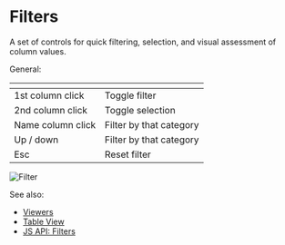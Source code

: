 <!-- TITLE: Filters -->
<!-- SUBTITLE: -->

# Filters

A set of controls for quick filtering, selection, and visual assessment of column values.

General:

| []()              |                         |
|-------------------|-------------------------|
| 1st column click  | Toggle filter           |
| 2nd column click  | Toggle selection        |
| Name column click | Filter by that category |
| Up / down         | Filter by that category |
| Esc               |  Reset filter           |

![Filter](../uploads/gifs/filter.gif "Filter")  

See also: 
  
  * [Viewers](../viewers.md)
  * [Table View](../../overview/table-view.md)
  * [JS API: Filters](https://public.datagrok.ai/js/samples/ui/viewers/filters)
